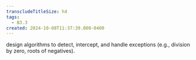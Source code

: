 ```yaml
---
transcludeTitleSize: h4
tags:
  - B3.3
created: 2024-10-08T11:37:39.000-0400
---
```

design algorithms to detect, intercept, and handle exceptions (e.g., division by zero, roots of negatives).